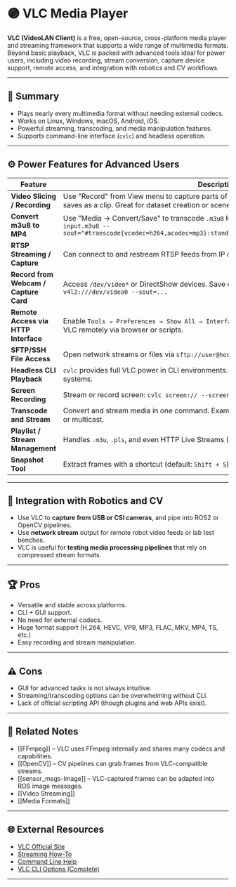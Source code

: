 # 🟣 VLC Media Player

**VLC (VideoLAN Client)** is a free, open-source, cross-platform media player and streaming framework that supports a wide range of multimedia formats. Beyond basic playback, VLC is packed with advanced tools ideal for power users, including video recording, stream conversion, capture device support, remote access, and integration with robotics and CV workflows.

---

## 🧠 Summary

- Plays nearly every multimedia format without needing external codecs.
- Works on Linux, Windows, macOS, Android, iOS.
- Powerful streaming, transcoding, and media manipulation features.
- Supports command-line interface (`cvlc`) and headless operation.

---

## ⚙️ Power Features for Advanced Users

| Feature                            | Description |
|------------------------------------|-------------|
| **Video Slicing / Recording**      | Use "Record" from View menu to capture parts of playing videos (or hotkey `Shift + R`) — saves as a clip. Great for dataset creation or scene selection. |
| **Convert m3u8 to MP4**            | Use "Media → Convert/Save" to transcode `.m3u8` HLS streams to `.mp4`. CLI example: `cvlc input.m3u8 --sout="#transcode{vcodec=h264,acodec=mp3}:standard{access=file,mux=mp4,dst=output.mp4}"` |
| **RTSP Streaming / Capture**       | Can connect to and restream RTSP feeds from IP cameras: `vlc rtsp://192.168.x.x/stream` |
| **Record from Webcam / Capture Card** | Access `/dev/video*` or DirectShow devices. Save or transcode input: `cvlc v4l2:///dev/video0 --sout=...` |
| **Remote Access via HTTP Interface** | Enable `Tools → Preferences → Show All → Interface → Main interfaces → HTTP`, then control VLC remotely via browser or scripts. |
| **SFTP/SSH File Access**           | Open network streams or files via `sftp://user@host/path/video.mp4` |
| **Headless CLI Playback**         | `cvlc` provides full VLC power in CLI environments. Useful for robotics and embedded systems. |
| **Screen Recording**               | Stream or record screen: `cvlc screen:// --screen-fps=30 --sout="..."` |
| **Transcode and Stream**           | Convert and stream media in one command. Examples include IP broadcasting, saving to file, or multicast. |
| **Playlist / Stream Management**   | Handles `.m3u`, `.pls`, and even HTTP Live Streams (HLS) and DASH playlists. |
| **Snapshot Tool**                  | Extract frames with a shortcut (default: `Shift + S`) or script frame capture for data collection. |

---

## 🧪 Integration with Robotics and CV

- Use VLC to **capture from USB or CSI cameras**, and pipe into ROS2 or OpenCV pipelines.
- Use **network stream** output for remote robot video feeds or lab test benches.
- VLC is useful for **testing media processing pipelines** that rely on compressed stream formats.

---

## 🏆 Pros

- Versatile and stable across platforms.
- CLI + GUI support.
- No need for external codecs.
- Huge format support (H.264, HEVC, VP9, MP3, FLAC, MKV, MP4, TS, etc.)
- Easy recording and stream manipulation.

---

## ⚠️ Cons

- GUI for advanced tasks is not always intuitive.
- Streaming/transcoding options can be overwhelming without CLI.
- Lack of official scripting API (though plugins and web APIs exist).

---

## 🔗 Related Notes

- [[FFmpeg]] – VLC uses FFmpeg internally and shares many codecs and capabilities.
- [[OpenCV]] – CV pipelines can grab frames from VLC-compatible streams.
- [[sensor_msgs-Image]] – VLC-captured frames can be adapted into ROS image messages.
- [[Video Streaming]]
- [[Media Formats]]

---

## 🌐 External Resources

- [VLC Official Site](https://www.videolan.org/vlc/)
- [Streaming How-To](https://wiki.videolan.org/Documentation:Streaming_HowTo_New/)
- [Command Line Help](https://wiki.videolan.org/VLC_command-line_help/)
- [VLC CLI Options (Complete)](https://wiki.videolan.org/VLC_command-line_help/)

---
